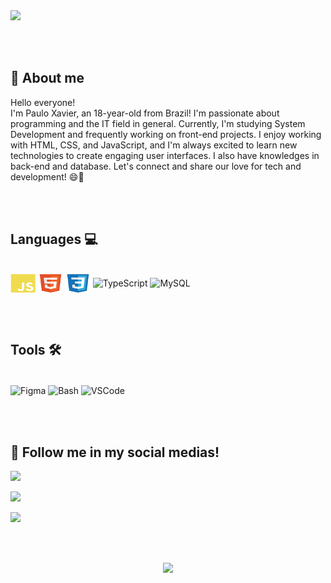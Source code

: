 <img src = "https://github.com/paulo-xavier/paulo-xavier/assets/133855530/3ff7a126-0435-49cd-8f9d-de861714f52a" style = "height: 70%"> 


<br><br>
## 👋 About me 

<p> Hello everyone! <br> I'm Paulo Xavier, an 18-year-old from Brazil! I'm passionate about programming and the IT field in general. Currently, I'm studying System Development and frequently working on front-end projects.
I enjoy working with HTML, CSS, and JavaScript, and I'm always excited to learn new technologies to create engaging user interfaces. I also have knowledges in back-end and database. Let's connect and share our love for tech and development! 😄🚀 </p>


<br><br>
## Languages 💻
<div style="display: inline_block"><br>
  <img align="center" alt="Js" height="30" width="40" src="https://raw.githubusercontent.com/devicons/devicon/master/icons/javascript/javascript-plain.svg">
  <img align="center" alt="HTML" height="30" width="40" src="https://raw.githubusercontent.com/devicons/devicon/master/icons/html5/html5-original.svg">
  <img align="center" alt="CSS" height="30" width="40" src="https://raw.githubusercontent.com/devicons/devicon/master/icons/css3/css3-original.svg">
  <img align="center" alt="TypeScript" height="30" width="40" src="https://cdn.jsdelivr.net/gh/devicons/devicon/icons/typescript/typescript-original.svg" />
   <img align = "center" alt = "MySQL" height = "40" widht="40" src="https://cdn.jsdelivr.net/gh/devicons/devicon/icons/mysql/mysql-original-wordmark.svg" />
</div>

<br> <br>
## Tools 🛠️   
<div style = "display: inline_block"> <br> 
  <img align = "center" alt = "Figma" height = "30" width = "40" src="https://cdn.jsdelivr.net/gh/devicons/devicon/icons/figma/figma-original.svg" />
  <img align = "center" alt = "Bash" height = "40" width = "40" src="https://cdn.jsdelivr.net/gh/devicons/devicon/icons/bash/bash-original.svg" />
  <img align = "center" alt = "VSCode" height = "35" width = "40" src="https://cdn.jsdelivr.net/gh/devicons/devicon/icons/vscode/vscode-original.svg"" />
</div>


<br><br>
## 📱 Follow me in my social medias!
 
<div style="display: columns"> 

  <a href="https://www.instagram.com/oxavierpaulo/" target="_blank"><img src="https://img.shields.io/badge/-Instagram-%23E4405F?style=for-the-badge&logo=instagram&logoColor=white" target="_blank"></a>

  <a href = "xavierpaulo796@gmail.com"><img src="https://img.shields.io/badge/-Gmail-%23333?style=for-the-badge&logo=gmail&logoColor=white" target="_blank"></a>
 
  <a href="https://www.linkedin.com/in/paulo-roberto-xavier-da-silva-15bb6924a/" target="_blank"><img src="https://img.shields.io/badge/-LinkedIn-%230077B5?style=for-the-badge&logo=linkedin&logoColor=white" target="_blank"></a> 
 
</div>



<br><br>

 <p align="center">
   <img height="180em" src="https://github-readme-stats.vercel.app/api/top-langs/?username=paulo-xavier&layout=compact&langs_count=6&theme=tokyonight"/>
</p>




</div>
 
 <br>
 
  

